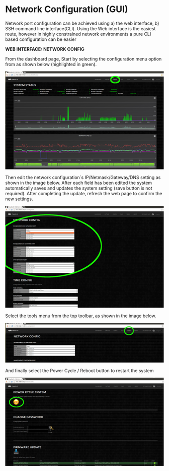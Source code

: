 # Network Configuration \(GUI\)

Network port configuration can be achieved using a\) the web interface, b\) SSH command line interface\(CLI\). Using the Web interface is the easiest route, however in highly constrained network environments a pure CLI based configuration can be easier  


**WEB INTERFACE: NETWORK CONFIG**

From the dashboard page, Start by selecting the configuration menu option from as shown below \(highlighted in green\).

![](../../.gitbook/assets/image%20%282%29.png)

Then edit the network configuration\`s IP/Netmask/Gateway/DNS setting as shown in the image below. After each field has been edited the system automatically saves and updates the system setting \(save button is not required\). After completing the update, refresh the web page to confirm the new settings.



![](../../.gitbook/assets/image%20%283%29.png)



Select the tools menu from the top toolbar, as shown in the image below.



![](../../.gitbook/assets/image%20%284%29.png)



And finally select the Power Cycle / Reboot button to restart the system



![](../../.gitbook/assets/image%20%286%29.png)







